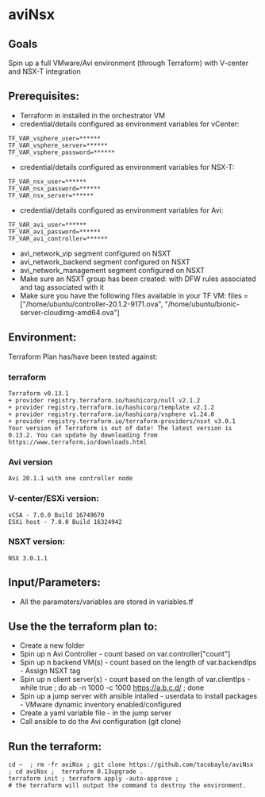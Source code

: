 # aviNsx

## Goals
Spin up a full VMware/Avi environment (through Terraform) with V-center and NSX-T integration

## Prerequisites:
- Terraform in installed in the orchestrator VM
- credential/details configured as environment variables for vCenter:
```
TF_VAR_vsphere_user=******
TF_VAR_vsphere_server=******
TF_VAR_vsphere_password=******
```
- credential/details configured as environment variables for NSX-T:
```
TF_VAR_nsx_user=******
TF_VAR_nsx_password=******
TF_VAR_nsx_server=******
```
- credential/details configured as environment variables for Avi:
```
TF_VAR_avi_user=******
TF_VAR_avi_password=******
TF_VAR_avi_controller=******
```
- avi_network_vip segment configured on NSXT
- avi_network_backend segment configured on NSXT
- avi_network_management segment configured on NSXT
- Make sure an NSXT group has been created: with DFW rules associated and tag associated with it
- Make sure you have the following files available in your TF VM:
files = ["/home/ubuntu/controller-20.1.2-9171.ova", "/home/ubuntu/bionic-server-cloudimg-amd64.ova"]

## Environment:

Terraform Plan has/have been tested against:

### terraform

```
Terraform v0.13.1
+ provider registry.terraform.io/hashicorp/null v2.1.2
+ provider registry.terraform.io/hashicorp/template v2.1.2
+ provider registry.terraform.io/hashicorp/vsphere v1.24.0
+ provider registry.terraform.io/terraform-providers/nsxt v3.0.1
Your version of Terraform is out of date! The latest version is 0.13.2. You can update by downloading from https://www.terraform.io/downloads.html
```

### Avi version
```
Avi 20.1.1 with one controller node
```

### V-center/ESXi version:
```
vCSA - 7.0.0 Build 16749670
ESXi host - 7.0.0 Build 16324942
```

### NSXT version:
```
NSX 3.0.1.1
```

## Input/Parameters:

- All the paramaters/variables are stored in variables.tf

## Use the the terraform plan to:
- Create a new folder
- Spin up n Avi Controller - count based on var.controller["count"]
- Spin up n backend VM(s) - count based on the length of var.backendIps - Assign  NSXT tag
- Spin up n client server(s) - count based on the length of var.clientIps - while true ; do ab -n 1000 -c 1000 https://a.b.c.d/ ; done
- Spin up a jump server with ansible intalled - userdata to install packages - VMware dynamic inventory enabled/configured
- Create a yaml variable file - in the jump server
- Call ansible to do the Avi configuration (git clone)

## Run the terraform:
```
cd ~  ; rm -fr aviNsx ; git clone https://github.com/tacobayle/aviNsx ; cd aviNsx ;  terraform 0.13upgrade .
terraform init ; terraform apply -auto-approve ;
# the terraform will output the command to destroy the environment.
```
